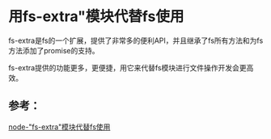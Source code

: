 # 用fs-extra"模块代替fs使用

fs-extra是fs的一个扩展，提供了非常多的便利API，并且继承了fs所有方法和为fs方法添加了promise的支持。

fs-extra提供的功能更多，更便捷，用它来代替fs模块进行文件操作开发会更高效。

## 参考：
[node-"fs-extra"模块代替fs使用](https://juejin.im/post/5b52fd21e51d4519234468f1)

